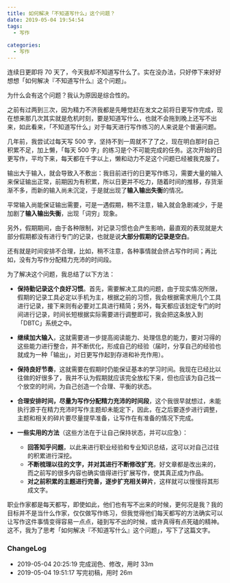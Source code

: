 ```yaml
---
title: 如何解决「不知道写什么」这个问题？
date: 2019-05-04 19:54:54
tags:
  - 写作
  
categories:
  - 写作
---
```


<!--more-->

连续日更即将 70 天了，今天我却不知道写什么了。实在没办法，只好停下来好好想想「如何解决『不知道写什么』这个问题」。

为什么会有这个问题？我认为原因是综合性的。

之前有过两到三次，因为精力不济我都是先睡觉赶在发文之前将日更写作完成，现在想来那几次其实就是危机时刻，要是知道写什么，也就不会拖到晚上还写不出来，如此看来，「不知道写什么」对于每天进行写作练习的人来说是个普遍问题。

几年前，我尝试过每天写 500 字，坚持不到一周就不了了之，现在明白那时自己积累不足，加上懒，「每天 500 字」的练习是个不可能完成的任务。这次开始的日更写作，平均下来，每天都在千字以上，懒和动力不足这个问题已经被我克服了。

输出大于输入，就会导致入不敷出：我目前进行的日更写作练习，需要大量的输入来保证输出正常，前期因为有积累，所以日更并不吃力，随着时间的推移，存货渐渐不多，而新的输入尚未沉淀，于是就出现了**输入输出失衡**的情况。

平常输入尚能保证输出需要，可是一遇假期，稍不注意，输入就会急剧减少，于是加剧了**输入输出失衡**，出现「词穷」现象。

另外，假期期间，由于各种限制，对记录习惯也会产生影响，最直观的表现就是大部分假期都没有进行专门的记录，也就是说**大部分假期的记录是空白**。

还有就是时间安排不合理，比如，稍不注意，各种事情就会挤占写作时间；再比如，没有为写作分配精力充沛的时间段。

为了解决这个问题，我总结了以下方法：

- **保持勤记录这个良好习惯**。首先，需要解决工具的问题，由于现实情况所限，假期的记录工具必定以手机为主，根据之前的习惯，我会根据需求用几个工具进行记录，接下来则有必要对工具进行精简；另外，每天都应该划定专门的时间进行记录，时间长短根据实际需要进行调整即可，我会把这条放入到「DBTC」系统之中。

- **继续加大输入**，这就需要进一步提高阅读能力、处理信息的能力，要对习得的这些能力进行整合，并不断优化，形成自己的经验（届时，分享自己的经验也就成为一种「输出」，对日更写作起到存进和补充作用）。

- **保持良好节奏**，这就需要在假期时仍能保证基本的学习时间。我现在已经比以往做的好很多了，我并不认为假期就应该完全放松下来，但也应该为自己找一个放空的时间，为自己创造一个合理、平衡的状态。

- **合理安排时间，尽量为写作分配精力充沛的时间段**，这个我很早就想过，未能执行源于在精力充沛时写作主题却未能定下，因此，在之后要逐步进行调整，主题和相关的碎片要尽量提早准备，让写作在有准备的情况下完成。

- **一些实用的方法**（这些方法在于让自己保持状态，并可以应急）：
  - **回答知乎问题**，以此来进行职业经验和专业知识总结，这可以对自己过往的积累进行深挖。
  - **不断梳理以往的文字，并对其进行不断修改扩充**，好文章都是改出来的，而之前写的很多内容也确实值得进行扩展写作，使其真正成为作品。
  - **对之前积累的主题进行完善，逐步扩充相关碎片**，这样就可以慢慢将其形成文字。

职业作家都是每天都写，即使如此，他们也有写不出来的时候，更何况是我？我的目标并不是当什么作家，仅仅做写作练习，但我觉得他们每天都写的方法确实可以让写作这件事情变得容易一点点，碰到写不出的时候，或许真得有点死磕的精神。这不，我为了思考「如何解决『不知道写什么』这个问题」，写下了这篇文字。  

### ChangeLog


- 2019-05-04 20:25:19 完成润色、修改，用时 33m
- 2019-05-04 19:51:17 写完初稿，用时 26m
